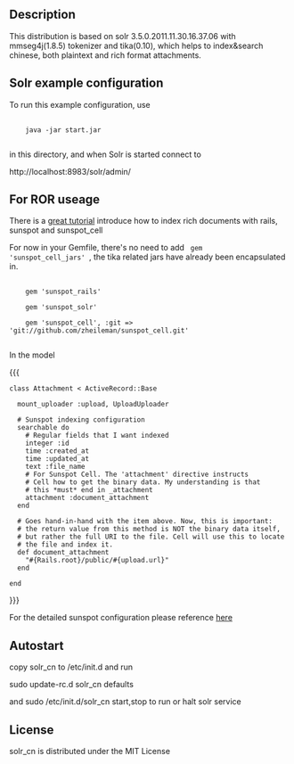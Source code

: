 Description
-------------------------

This distribution is based on solr 3.5.0.2011.11.30.16.37.06 with mmseg4j(1.8.5) tokenizer and tika(0.10), which helps to index&search 
chinese, both plaintext and rich format attachments.

Solr example configuration
--------------------------

To run this example configuration, use 

<pre>
  <code>
    java -jar start.jar
  </code>
</pre>

in this directory, and when Solr is started connect to 

  http://localhost:8983/solr/admin/

For ROR useage
--------------------------

There is a [great tutorial](http://goo.gl/BJKUo) introduce how to index rich documents with rails, sunspot and sunspot_cell

For now in your Gemfile, there's no need to add <code> gem 'sunspot_cell_jars' </code>, the tika related jars have already been encapsulated in.

<pre>
  <code>
    gem 'sunspot_rails'

    gem 'sunspot_solr'

    gem 'sunspot_cell', :git => 'git://github.com/zheileman/sunspot_cell.git'
  </code>
</pre>

In the model 

{{{

    class Attachment < ActiveRecord::Base

      mount_uploader :upload, UploadUploader

      # Sunspot indexing configuration
      searchable do
        # Regular fields that I want indexed
        integer :id
        time :created_at
        time :updated_at
        text :file_name
        # For Sunspot Cell. The 'attachment' directive instructs
        # Cell how to get the binary data. My understanding is that
        # this *must* end in _attachment
        attachment :document_attachment
      end

      # Goes hand-in-hand with the item above. Now, this is important:
      # the return value from this method is NOT the binary data itself,
      # but rather the full URI to the file. Cell will use this to locate
      # the file and index it.
      def document_attachment
        "#{Rails.root}/public/#{upload.url}"
      end

    end

}}}

For the detailed sunspot configuration please reference [here](http://goo.gl/H0S1B)

Autostart
----------------------------------------------------------------------------------
copy solr_cn to /etc/init.d and run

  sudo update-rc.d solr_cn defaults

  and sudo /etc/init.d/solr_cn start,stop to run or halt solr service

License
--------------------------------------
solr_cn is distributed under the MIT License
